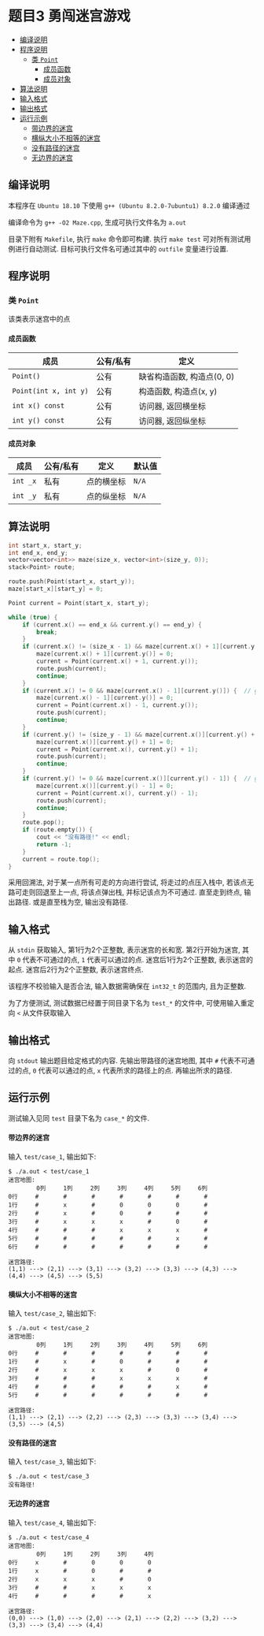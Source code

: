 # 题目3 勇闯迷宫游戏

- [编译说明](#%E7%BC%96%E8%AF%91%E8%AF%B4%E6%98%8E)
- [程序说明](#%E7%A8%8B%E5%BA%8F%E8%AF%B4%E6%98%8E)
  - [类 `Point`](#%E7%B1%BB-point)
    - [成员函数](#%E6%88%90%E5%91%98%E5%87%BD%E6%95%B0)
    - [成员对象](#%E6%88%90%E5%91%98%E5%AF%B9%E8%B1%A1)
- [算法说明](#%E7%AE%97%E6%B3%95%E8%AF%B4%E6%98%8E)
- [输入格式](#%E8%BE%93%E5%85%A5%E6%A0%BC%E5%BC%8F)
- [输出格式](#%E8%BE%93%E5%87%BA%E6%A0%BC%E5%BC%8F)
- [运行示例](#%E8%BF%90%E8%A1%8C%E7%A4%BA%E4%BE%8B)
    - [带边界的迷宫](#%E5%B8%A6%E8%BE%B9%E7%95%8C%E7%9A%84%E8%BF%B7%E5%AE%AB)
    - [横纵大小不相等的迷宫](#%E6%A8%AA%E7%BA%B5%E5%A4%A7%E5%B0%8F%E4%B8%8D%E7%9B%B8%E7%AD%89%E7%9A%84%E8%BF%B7%E5%AE%AB)
    - [没有路径的迷宫](#%E6%B2%A1%E6%9C%89%E8%B7%AF%E5%BE%84%E7%9A%84%E8%BF%B7%E5%AE%AB)
    - [无边界的迷宫](#%E6%97%A0%E8%BE%B9%E7%95%8C%E7%9A%84%E8%BF%B7%E5%AE%AB)

## 编译说明

本程序在 `Ubuntu 18.10` 下使用 `g++ (Ubuntu 8.2.0-7ubuntu1) 8.2.0` 编译通过

编译命令为 `g++ -O2 Maze.cpp`, 生成可执行文件名为 `a.out`

目录下附有 `Makefile`, 执行 `make` 命令即可构建. 执行 `make test` 可对所有测试用例进行自动测试. 目标可执行文件名可通过其中的 `outfile` 变量进行设置.


## 程序说明

### 类 `Point`

该类表示迷宫中的点

#### 成员函数

| 成员                  | 公有/私有 | 定义                       |
| --------------------- | --------- | -------------------------- |
| `Point()`             | 公有      | 缺省构造函数, 构造点(0, 0) |
| `Point(int x, int y)` | 公有      | 构造函数, 构造点(x, y)     |
| `int x() const`       | 公有      | 访问器, 返回横坐标         |
| `int y() const`       | 公有      | 访问器, 返回纵坐标         |

#### 成员对象

| 成员     | 公有/私有 | 定义       | 默认值 |
| -------- | --------- | ---------- | ------ |
| `int _x` | 私有      | 点的横坐标 | `N/A`  |
| `int _y` | 私有      | 点的纵坐标 | `N/A`  |


## 算法说明

```cpp
int start_x, start_y;
int end_x, end_y;
vector<vector<int>> maze(size_x, vector<int>(size_y, 0));
stack<Point> route;

route.push(Point(start_x, start_y));
maze[start_x][start_y] = 0;

Point current = Point(start_x, start_y);

while (true) {
    if (current.x() == end_x && current.y() == end_y) {
        break;
    }
    if (current.x() != (size_x - 1) && maze[current.x() + 1][current.y()]) {  // going down
        maze[current.x() + 1][current.y()] = 0;
        current = Point(current.x() + 1, current.y());
        route.push(current);
        continue;
    }
    if (current.x() != 0 && maze[current.x() - 1][current.y()]) {  // going up
        maze[current.x() - 1][current.y()] = 0;
        current = Point(current.x() - 1, current.y());
        route.push(current);
        continue;
    }
    if (current.y() != (size_y - 1) && maze[current.x()][current.y() + 1]) {  // going right
        maze[current.x()][current.y() + 1] = 0;
        current = Point(current.x(), current.y() + 1);
        route.push(current);
        continue;
    }
    if (current.y() != 0 && maze[current.x()][current.y() - 1]) {  // going left
        maze[current.x()][current.y() - 1] = 0;
        current = Point(current.x(), current.y() - 1);
        route.push(current);
        continue;
    }
    route.pop();
    if (route.empty()) {
        cout << "没有路径!" << endl;
        return -1;
    }
    current = route.top();
}
```

采用回溯法, 对于某一点所有可走的方向进行尝试, 将走过的点压入栈中, 若该点无路可走则回退至上一点, 将该点弹出栈, 并标记该点为不可通过. 直至走到终点, 输出路径. 或是直至栈为空, 输出没有路径.


## 输入格式

从 `stdin` 获取输入, 第1行为2个正整数, 表示迷宫的长和宽. 第2行开始为迷宫, 其中 `0` 代表不可通过的点, `1` 代表可以通过的点. 迷宫后1行为2个正整数, 表示迷宫的起点. 迷宫后2行为2个正整数, 表示迷宫终点.

该程序不校验输入是否合法, 输入数据需确保在 `int32_t` 的范围内, 且为正整数.

为了方便测试, 测试数据已经置于同目录下名为 `test_*` 的文件中, 可使用输入重定向 `<` 从文件获取输入


## 输出格式

向 `stdout` 输出题目给定格式的内容. 先输出带路径的迷宫地图, 其中 `#` 代表不可通过的点, `0` 代表可以通过的点, `x` 代表所求的路径上的点. 再输出所求的路径.

## 运行示例

测试输入见同 `test` 目录下名为 `case_*` 的文件.

#### 带边界的迷宫

输入 `test/case_1`, 输出如下:

```
$ ./a.out < test/case_1
迷宫地图:
        0列     1列     2列     3列     4列     5列     6列
0行     #       #       #       #       #       #       #
1行     #       x       #       0       0       0       #
2行     #       x       #       0       #       #       #
3行     #       x       x       x       #       0       #
4行     #       #       #       x       x       x       #
5行     #       #       #       #       #       x       #
6行     #       #       #       #       #       #       #

迷宫路径:
(1,1) ---> (2,1) ---> (3,1) ---> (3,2) ---> (3,3) ---> (4,3) ---> (4,4) ---> (4,5) ---> (5,5)
```

#### 横纵大小不相等的迷宫

输入 `test/case_2`, 输出如下:

```
$ ./a.out < test/case_2
迷宫地图:
        0列     1列     2列     3列     4列     5列     6列
0行     #       #       #       #       #       #       #
1行     #       x       #       0       #       #       #
2行     #       x       x       x       #       0       #
3行     #       #       #       x       x       x       #
4行     #       #       #       #       #       x       #
5行     #       #       #       #       #       #       #

迷宫路径:
(1,1) ---> (2,1) ---> (2,2) ---> (2,3) ---> (3,3) ---> (3,4) ---> (3,5) ---> (4,5)
```

#### 没有路径的迷宫

输入 `test/case_3`, 输出如下:

```
$ ./a.out < test/case_3
没有路径!
```

#### 无边界的迷宫

输入 `test/case_4`, 输出如下:

```
$ ./a.out < test/case_4
迷宫地图:
        0列     1列     2列     3列     4列
0行     x       #       0       0       0
1行     x       #       0       #       #
2行     x       x       x       #       0
3行     #       #       x       x       x
4行     #       #       #       #       x

迷宫路径:
(0,0) ---> (1,0) ---> (2,0) ---> (2,1) ---> (2,2) ---> (3,2) ---> (3,3) ---> (3,4) ---> (4,4)
```

